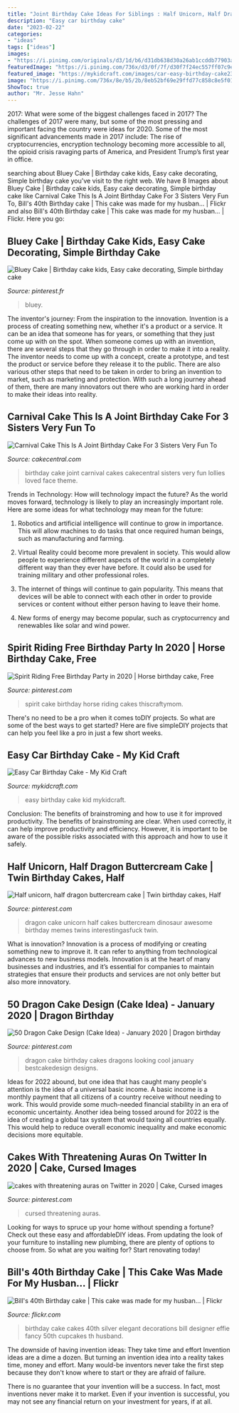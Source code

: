 ```yaml
---
title: "Joint Birthday Cake Ideas For Siblings : Half Unicorn, Half Dragon Buttercream Cake"
description: "Easy car birthday cake"
date: "2023-02-22"
categories:
- "ideas"
tags: ["ideas"]
images:
- "https://i.pinimg.com/originals/d3/1d/b6/d31db638d30a26ab1ccddb77903a5347.jpg"
featuredImage: "https://i.pinimg.com/736x/d3/0f/7f/d30f7f24ec557ff07c9e0393fde6bc57.jpg"
featured_image: "https://mykidcraft.com/images/car-easy-birthday-cake2380629612.jpg"
image: "https://i.pinimg.com/736x/8e/b5/2b/8eb52bf69e29ffd77c858c8e5f014e98.jpg"
ShowToc: true
author: "Mr. Jesse Hahn"
---
```



2017: What were some of the biggest challenges faced in 2017?
The challenges of 2017 were many, but some of the most pressing and important facing the country were ideas for 2020. Some of the most significant advancements made in 2017 include: The rise of cryptocurrencies, encryption technology becoming more accessible to all, the opioid crisis ravaging parts of America, and President Trump’s first year in office.

	

		
searching about Bluey Cake | Birthday cake kids, Easy cake decorating, Simple birthday cake you've visit to the right web. We have 8 Images about Bluey Cake | Birthday cake kids, Easy cake decorating, Simple birthday cake like Carnival Cake This Is A Joint Birthday Cake For 3 Sisters Very Fun To, Bill&#039;s 40th Birthday cake | This cake was made for my husban… | Flickr and also Bill&#039;s 40th Birthday cake | This cake was made for my husban… | Flickr. Here you go:
		
    
## Bluey Cake | Birthday Cake Kids, Easy Cake Decorating, Simple Birthday Cake

<img loading=lazy src="https://i.pinimg.com/736x/8e/b5/2b/8eb52bf69e29ffd77c858c8e5f014e98.jpg" onerror="this.onerror=null;this.src='https://tse3.mm.bing.net/th?id=OIP.MXuwoODc8f3yaQKk75zSnAHaQA&amp;pid=15.1';" alt="Bluey Cake | Birthday cake kids, Easy cake decorating, Simple birthday cake">

_Source: pinterest.fr_

>bluey. 

	

The inventor's journey: From the inspiration to the innovation.
Invention is a process of creating something new, whether it's a product or a service. It can be an idea that someone has for years, or something that they just come up with on the spot. When someone comes up with an invention, there are several steps that they go through in order to make it into a reality. The inventor needs to come up with a concept, create a prototype, and test the product or service before they release it to the public. There are also various other steps that need to be taken in order to bring an invention to market, such as marketing and protection. With such a long journey ahead of them, there are many innovators out there who are working hard in order to make their ideas into reality.

    
## Carnival Cake This Is A Joint Birthday Cake For 3 Sisters Very Fun To

<img loading=lazy src="https://cdn001.cakecentral.com/gallery/2015/03/900_7887335es3_carnival-cake-this-is-a-joint-birthday-cake-for-3-sisters-very-fun-to-do-and-the-girls-loved-all-the-lollies-you-can-find-me-on-face.jpg" onerror="this.onerror=null;this.src='https://tse3.mm.bing.net/th?id=OIP.OUdOZhbSvniQQ8GRGIPUeQHaLH&amp;pid=15.1';" alt="Carnival Cake This Is A Joint Birthday Cake For 3 Sisters Very Fun To">

_Source: cakecentral.com_

>birthday cake joint carnival cakes cakecentral sisters very fun lollies loved face theme. 

	

Trends in Technology: How will technology impact the future?
As the world moves forward, technology is likely to play an increasingly important role. Here are some ideas for what technology may mean for the future:
1. Robotics and artificial intelligence will continue to grow in importance. This will allow machines to do tasks that once required human beings, such as manufacturing and farming.

2. Virtual Reality could become more prevalent in society. This would allow people to experience different aspects of the world in a completely different way than they ever have before. It could also be used for training military and other professional roles.

3. The internet of things will continue to gain popularity. This means that devices will be able to connect with each other in order to provide services or content without either person having to leave their home.

4. New forms of energy may become popular, such as cryptocurrency and renewables like solar and wind power.

    
## Spirit Riding Free Birthday Party In 2020 | Horse Birthday Cake, Free

<img loading=lazy src="https://i.pinimg.com/736x/4a/31/cf/4a31cf41988675fa9d6e1ae695942729.jpg" onerror="this.onerror=null;this.src='https://tse2.mm.bing.net/th?id=OIP.-TcqFUewexZbSp5U1C1jBQHaLJ&amp;pid=15.1';" alt="Spirit Riding Free Birthday Party in 2020 | Horse birthday cake, Free">

_Source: pinterest.com_

>spirit cake birthday horse riding cakes thiscraftymom. 

	

There's no need to be a pro when it comes toDIY projects. So what are some of the best ways to get started? Here are five simpleDIY projects that can help you feel like a pro in just a few short weeks.

    
## Easy Car Birthday Cake - My Kid Craft

<img loading=lazy src="https://mykidcraft.com/images/car-easy-birthday-cake2380629612.jpg" onerror="this.onerror=null;this.src='https://tse3.mm.bing.net/th?id=OIP.KvtEM2UaIwMqoSZ1qdc0aAHaFj&amp;pid=15.1';" alt="Easy Car Birthday Cake - My Kid Craft">

_Source: mykidcraft.com_

>easy birthday cake kid mykidcraft. 

	

Conclusion: The benefits of brainstroming and how to use it for improved productivity.
The benefits of brainstroming are clear. When used correctly, it can help improve productivity and efficiency. However, it is important to be aware of the possible risks associated with this approach and how to use it safely.

    
## Half Unicorn, Half Dragon Buttercream Cake | Twin Birthday Cakes, Half

<img loading=lazy src="https://i.pinimg.com/originals/d3/1d/b6/d31db638d30a26ab1ccddb77903a5347.jpg" onerror="this.onerror=null;this.src='https://tse3.mm.bing.net/th?id=OIP.3CWHprpJ8Yu89uYR3bbCpQHaJQ&amp;pid=15.1';" alt="Half unicorn, half dragon buttercream cake | Twin birthday cakes, Half">

_Source: pinterest.com_

>dragon cake unicorn half cakes buttercream dinosaur awesome birthday memes twins interestingasfuck twin. 

	

What is innovation?
Innovation is a process of modifying or creating something new to improve it. It can refer to anything from technological advances to new business models. Innovation is at the heart of many businesses and industries, and it’s essential for companies to maintain strategies that ensure their products and services are not only better but also more innovatory.

    
## 50 Dragon Cake Design (Cake Idea) - January 2020 | Dragon Birthday

<img loading=lazy src="https://i.pinimg.com/736x/d3/0f/7f/d30f7f24ec557ff07c9e0393fde6bc57.jpg" onerror="this.onerror=null;this.src='https://tse3.mm.bing.net/th?id=OIP.KcmOHCnf_t8w5yBLKcy7cgHaJQ&amp;pid=15.1';" alt="50 Dragon Cake Design (Cake Idea) - January 2020 | Dragon birthday">

_Source: pinterest.com_

>dragon cake birthday cakes dragons looking cool january bestcakedesign designs. 

	

Ideas for 2022 abound, but one idea that has caught many people's attention is the idea of a universal basic income. A basic income is a monthly payment that all citizens of a country receive without needing to work. This would provide some much-needed financial stability in an era of economic uncertainty. Another idea being tossed around for 2022 is the idea of creating a global tax system that would taxing all countries equally. This would help to reduce overall economic inequality and make economic decisions more equitable.

    
## Cakes With Threatening Auras On Twitter In 2020 | Cake, Cursed Images

<img loading=lazy src="https://i.pinimg.com/736x/bc/5f/e8/bc5fe8abc723b99704efabffce3b47db.jpg" onerror="this.onerror=null;this.src='https://tse2.mm.bing.net/th?id=OIP.0S9jTSTbiC9Ngoj36Yp9YQHaGb&amp;pid=15.1';" alt="cakes with threatening auras on Twitter in 2020 | Cake, Cursed images">

_Source: pinterest.com_

>cursed threatening auras. 

	

Looking for ways to spruce up your home without spending a fortune? Check out these easy and affordableDIY ideas. From updating the look of your furniture to installing new plumbing, there are plenty of options to choose from. So what are you waiting for? Start renovating today!

    
## Bill&#039;s 40th Birthday Cake | This Cake Was Made For My Husban… | Flickr

<img loading=lazy src="https://live.staticflickr.com/5178/5501767448_f8740fb7dc_b.jpg" onerror="this.onerror=null;this.src='https://tse4.mm.bing.net/th?id=OIP.LUdjVfKytJkZktwrj5XlPwHaLG&amp;pid=15.1';" alt="Bill&#039;s 40th Birthday cake | This cake was made for my husban… | Flickr">

_Source: flickr.com_

>birthday cake cakes 40th silver elegant decorations bill designer effie fancy 50th cupcakes th husband. 

	

The downside of having invention ideas: They take time and effort
Invention ideas are a dime a dozen. But turning an invention idea into a reality takes time, money and effort.
Many would-be inventors never take the first step because they don't know where to start or they are afraid of failure.

There is no guarantee that your invention will be a success. In fact, most inventions never make it to market. Even if your invention is successful, you may not see any financial return on your investment for years, if at all.


